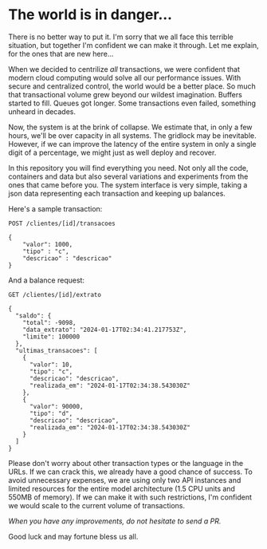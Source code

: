 # The world is in danger...

There is no better way to put it. I'm sorry that we all face this terrible situation, but together I'm confident we can make it through. Let me explain, for the ones that are new here...

When we decided to centrilize *all* transactions, we were confident that modern cloud computing would solve all our performance issues. With secure and centralized control, the world would be a better place. So much that transactional volume grew beyond our wildest imagination. Buffers started to fill. Queues got longer. Some transactions even failed, something unheard in decades.

Now, the system is at the brink of collapse. We estimate that, in only a few hours, we'll be over capacity in all systems. The gridlock may be inevitable. However, if we can improve the latency of the entire system in only a single digit of a percentage, we might just as well deploy and recover. 

In this repository you will find everything you need. Not only all the code, containers and data but also several variations and experiments from the ones that came before you. The system interface is very simple, taking a json data representing each transaction and keeping up balances. 

Here's a sample transaction:
```
POST /clientes/[id]/transacoes

{
    "valor": 1000,
    "tipo" : "c",
    "descricao" : "descricao"
}

```

And a balance request:
```
GET /clientes/[id]/extrato

{
  "saldo": {
    "total": -9098,
    "data_extrato": "2024-01-17T02:34:41.217753Z",
    "limite": 100000
  },
  "ultimas_transacoes": [
    {
      "valor": 10,
      "tipo": "c",
      "descricao": "descricao",
      "realizada_em": "2024-01-17T02:34:38.543030Z"
    },
    {
      "valor": 90000,
      "tipo": "d",
      "descricao": "descricao",
      "realizada_em": "2024-01-17T02:34:38.543030Z"
    }
  ]
}
```

Please don't worry about other transaction types or the language in the URLs. If we can crack this, we already have a good chance of success.
To avoid unnecessary expenses, we are using only two API instances and limited resources for the entire model architecture (1.5 CPU units and 550MB of memory). If we can make it with such restrictions, I'm confident we would scale to the current volume of transactions.

*When you have any improvements, do not hesitate to send a PR.*

Good luck and may fortune bless us all.

